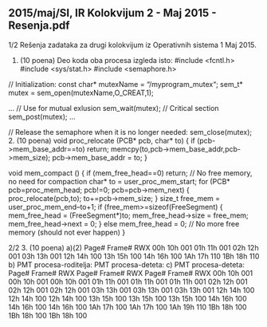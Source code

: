 2015/maj/SI, IR Kolokvijum 2 - Maj 2015 - Resenja.pdf
--------------------------------------------------------------------------------


1/2
Rešenja zadataka za
drugi kolokvijum iz Operativnih sistema 1
Maj 2015.
1. (10 poena) Deo koda oba procesa izgleda isto:
#include <fcntl.h>
#include <sys/stat.h>
#include <semaphore.h>

// Initialization:
const char* mutexName = “/myprogram_mutex“;
sem_t* mutex = sem_open(mutexName,O_CREAT,1);

...
// Use for mutual exlusion
sem_wait(mutex);
// Critical section
sem_post(mutex);
...

// Release the semaphore when it is no longer needed:
sem_close(mutex);
2. (10 poena)
void proc_relocate (PCB* pcb, char* to) {
  if (pcb->mem_base_addr==to) return;
  memcpy(to,pcb->mem_base_addr,pcb->mem_size);
  pcb->mem_base_addr = to;
}

void mem_compact () {
  if (mem_free_head==0) return; // No free memory, no need for compaction
  char* to = user_proc_mem_start;
  for (PCB* pcb=proc_mem_head; pcb!=0; pcb=pcb->mem_next) {
    proc_relocate(pcb,to);
    to+=pcb->mem_size;
  }
  size_t free_mem = user_proc_mem_end–to+1;
  if (free_mem>=sizeof(FreeSegment) {
    mem_free_head = (FreeSegment*)to;
    mem_free_head->size = free_mem;
    mem_free_head->next = 0;
  }
  else mem_free_head = 0; // No more free memory (should not ever happen)
}


2/2
3. (10 poena)
a)(2)
Page#   Frame#    RWX
00h 10h 001
01h 11h 001
02h 12h 001
03h 13h 001
12h 14h 100
13h 15h 100
14h 16h 100
1Ah 17h 110
1Bh 18h 110
b) PMT procesa-roditelja: PMT procesa-deteta: c) PMT procesa-deteta:
Page#   Frame#    RWX Page#    Frame#    RWX
  Page#    Frame#   RWX
00h 10h 001 00h 10h 001  00h 10h 001
01h 11h 001 01h 11h 001  01h 11h 001
02h 12h 001 02h 12h 001  02h 12h 001
03h 13h 001 03h 13h 001  03h 13h 001
12h 14h 100 12h 14h 100  12h 14h 100
13h 15h 100 13h 15h 100  13h 15h 100
14h 16h 100 14h 16h 100  14h 16h 100
1Ah 17h 100 1Ah 17h 100  1Ah 19h 110
1Bh 18h 100 1Bh 18h 100  1Bh 18h 100

